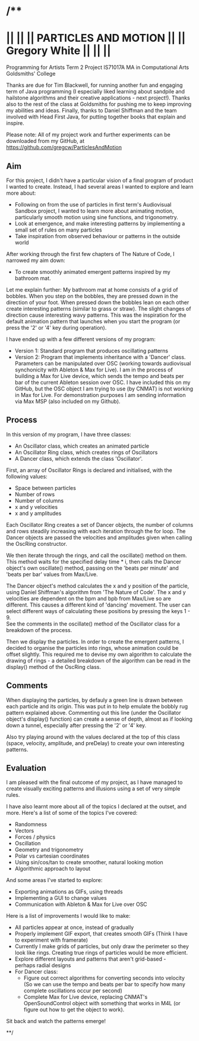 /**
 ===========================================
 ||                                       ||
 ||         PARTICLES AND MOTION          ||
 ||            Gregory White              ||
 ||                                       ||
 ===========================================
 
 Programming for Artists Term 2 Project
 IS71017A
 MA in Computational Arts
 Goldsmiths' College
 
 Thanks are due for Tim Blackwell, for running another fun and engaging term of 
 Java programming (I especially liked learning about sandpile and hailstone algorithms
 and their creative applications - next project!). Thanks also to the rest of the class
 at Goldsmiths for pushing me to keep improving my abilities and ideas.
 Finally, thanks to Daniel Shiffman and the team involved with Head First Java,
 for putting together books that explain and inspire. 
 
 Please note: All of my project work and further experiments can be downloaded from my GitHub,
 at https://github.com/gregcw/ParticlesAndMotion
 
 
 Aim
 ---
 
 For this project, I didn't have a particular vision of a final program of product
 I wanted to create. Instead, I had several areas I wanted to explore and learn more about:
 
 - Following on from the use of particles in first term's Audiovisual Sandbox project,
   I wanted to learn more about animating motion, particularly smooth motion using sine
   functions, and trigonometry.
 - Look at emergence, and make interesting patterns by implementing a small set of rules
   on many particles
 - Take inspiration from observed behaviour or patterns in the outside world
 
 
 After working through the first few chapters of The Nature of Code, I narrowed my aim down:
 - To create smoothly animated emergent patterns inspired by my bathroom mat.
 
 Let me explain further: My bathroom mat at home consists of a grid of bobbles.
 When you step on the bobbles, they are pressed down in the direction of your foot.
 When pressed down the bobbles lean on each other create interesting patterns
 (similar to grass or straw). The slight changes of direction cause interesting
 wavy patterns. This was the inspiration for the default animation pattern that launches
 when you start the program (or press the '2' or '4' key during operation).
 
 
 I have ended up with a few different versions of my program: 
 * Version 1: Standard program that produces oscillating patterns
 * Version 2: Program that implements inheritance with a 'Dancer' class.
              Parameters can be manipulated over OSC (working towards audiovisual 
              synchonicity with Ableton & Max for Live). 
              I am in the process of building a Max for Live device, which sends
              the tempo and beats per bar of the current Ableton session over OSC.
              I have included this on my GitHub, but the OSC object I am trying to use
              (by CNMAT) is not working in Max for Live. For demonstration purposes 
              I am sending information via Max MSP (also included on my Github).   
 
 Process
 -------
 
 In this version of my program, I have three classes:
 * An Oscillator class, which creates an animated particle
 * An Oscillator Ring class, which creates rings of Oscillators
 * A Dancer class, which extends the class 'Oscillator'.
 
 First, an array of Oscillator Rings is declared and initialised, with the following values:
 * Space between particles
 * Number of rows
 * Number of columns
 * x and y velocities
 * x and y amplitudes
 
 Each Oscillator Ring creates a set of Dancer objects, the number of columns and rows
 steadily increasing with each iteration through the for loop. The Dancer objects are 
 passed the velocities and amplitudes given when calling the OscRing constructor. 
 
 We then iterate through the rings, and call the oscillate() method on them.
 This method waits for the specified delay time * i, then calls the Dancer
 object's own oscillate() method, passing on the 'beats per minute' and 
 'beats per bar' values from Max/Live. 
 
 The Dancer object's method calculates the x and y position of the particle, 
 using Daniel Shiffman's algorithm from 'The Nature of Code'. The x and y velocities
 are dependent on the bpm and bpb from Max/Live so are different. This causes
 a different kind of 'dancing' movement. The user can select different ways of 
 calculating these positions by pressing the keys 1 - 9.  
 See the comments in the oscillate() method of the Oscillator class for a breakdown 
 of the process.

 Then we display the particles. In order to create the emergent patterns, I decided to 
 organise the particles into rings, whose animation could be offset slightly. 
 This required me to devise my own algorithm to calculate the drawing of rings - a 
 detailed breakdown of the algorithm can be read in the display() method of the OscRing class.
 
 
 Comments
 --------
 When displaying the particles, by defauly a green line is drawn between each particle and its origin.
 This was put in to help emulate the bobbly rug pattern explained above.
 Commenting out this line (under the Oscillator object's display() function) can create a 
 sense of depth, almost as if looking down a tunnel, especially after pressing the '2' or '4' key. 
 
 Also try playing around with the values declared at the top of this class
 (space, velocity, amplitude, and preDelay) to create your own interesting patterns.
 
 Evaluation
 ----------
 
 I am pleased with the final outcome of my project, as I have managed to create
 visually exciting patterns and illusions using a set of very simple rules. 
 
 I have also learnt more about all of the topics I declared at the outset, and more. 
 Here's a list of some of the topics I've covered:
  - Randomness
  - Vectors
  - Forces / physics
  - Oscillation
  - Geometry and trigonometry
  - Polar vs cartesian coordinates
  - Using sin/cos/tan to create smoother, natural looking motion 
  - Algorithmic approach to layout

 And some areas I've started to explore:
  - Exporting animations as GIFs, using threads
  - Implementing a GUI to change values 
  - Communication with Ableton & Max for Live over OSC
 
 Here is a list of improvements I would like to make:
  - All particles appear at once, instead of gradually
  - Properly implement GIF export, that creates smooth GIFs 
    (Think I have to experiment with framerate)
  - Currently I make grids of particles, but only draw the
    perimeter so they look like rings. Creating true rings of
    particles would be more efficient.
  - Explore different layouts and patterns that aren't grid-based -  
    perhaps radial designs
  - For Dancer class: 
      * Figure out correct algorithms for converting seconds into velocity
        (So we can use the tempo and beats per bar to specify how many 
        complete oscillations occur per second)
      * Complete Max for Live device, replacing CNMAT's OpenSoundControl
        object with something that works in M4L (or figure out how to
        get the object to work). 

 
 Sit back and watch the patterns emerge!
 
**/
